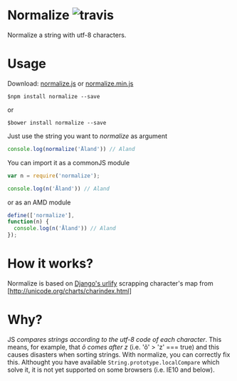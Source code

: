 # Normalize ![travis](https://travis-ci.org/tehsis/webplanningcards.svg?branch=master)

Normalize a string with utf-8 characters.

# Usage

Download: [normalize.js](https://github.com/tehsis/normalize/blob/master/normalize.js) or [normalize.min.js](https://github.com/tehsis/normalize/blob/master/normalize.min.js)

```
$npm install normalize --save
```

or

```
$bower install normalize --save
```

Just use the string you want to *normalize* as argument

```javascript
console.log(normalize('Åland')) // Aland
```

You can import it as a commonJS module

```javascript
var n = require('normalize');

console.log(n('Åland')) // Aland
```

or as an AMD module

```javascript
define(['normalize'],
function(n) {
  console.log(n('Åland')) // Aland
});
```

# How it works?

Normalize is based on [Django's urlify](https://github.com/django/django/blob/master/django/contrib/admin/static/admin/js/urlify.js#L122) scrapping character's map from [http://unicode.org/charts/charindex.html]

# Why?

JS _compares strings according to the utf-8 code of each character_. This means, for example, that *õ comes after z* (i.e. 'õ' > 'z' === true)
and this causes disasters when sorting strings. With normalize, you can correctly fix this.
Althought you have available `String.prototype.localCompare` which solve it, it is not yet supported on some browsers (i.e. IE10 and below).
